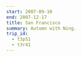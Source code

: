 ```yaml
---
start: 2007-09-10
end: 2007-12-17
title: San Francisco
summary: Autumn with Ning.
trip_id:
  - t3pS1
  - t3r41
---
```

